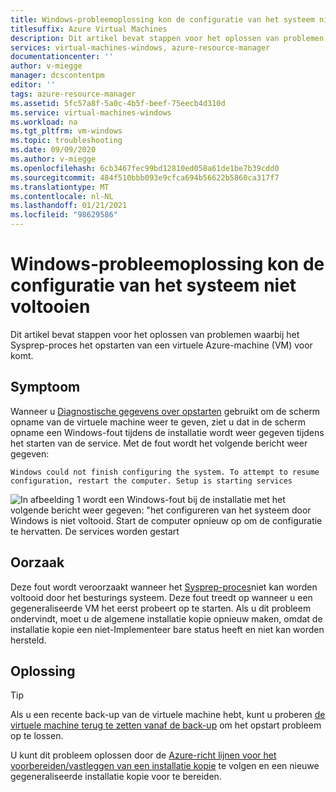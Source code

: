 ```yaml
---
title: Windows-probleemoplossing kon de configuratie van het systeem niet voltooien
titlesuffix: Azure Virtual Machines
description: Dit artikel bevat stappen voor het oplossen van problemen waarbij het Sysprep-proces het opstarten van een virtuele machine van Azure voor komt.
services: virtual-machines-windows, azure-resource-manager
documentationcenter: ''
author: v-miegge
manager: dcscontentpm
editor: ''
tags: azure-resource-manager
ms.assetid: 5fc57a8f-5a0c-4b5f-beef-75eecb4d310d
ms.service: virtual-machines-windows
ms.workload: na
ms.tgt_pltfrm: vm-windows
ms.topic: troubleshooting
ms.date: 09/09/2020
ms.author: v-miegge
ms.openlocfilehash: 6cb3467fec99bd12810ed058a61de1be7b39cdd0
ms.sourcegitcommit: 484f510bbb093e9cfca694b56622b5860ca317f7
ms.translationtype: MT
ms.contentlocale: nl-NL
ms.lasthandoff: 01/21/2021
ms.locfileid: "98629586"
---
```

# <a name="troubleshoot-windows-could-not-finish-configuring-the-system"></a>Windows-probleemoplossing kon de configuratie van het systeem niet voltooien

Dit artikel bevat stappen voor het oplossen van problemen waarbij het Sysprep-proces het opstarten van een virtuele Azure-machine (VM) voor komt.

## <a name="symptom"></a>Symptoom

Wanneer u [Diagnostische gegevens over opstarten](./boot-diagnostics.md) gebruikt om de scherm opname van de virtuele machine weer te geven, ziet u dat in de scherm opname een Windows-fout tijdens de installatie wordt weer gegeven tijdens het starten van de service. Met de fout wordt het volgende bericht weer gegeven:

`Windows could not finish configuring the system. To attempt to resume configuration, restart the computer. Setup is starting services`

  ![In afbeelding 1 wordt een Windows-fout bij de installatie met het volgende bericht weer gegeven: "het configureren van het systeem door Windows is niet voltooid. Start de computer opnieuw op om de configuratie te hervatten. De services worden gestart](./media/windows-could-not-configure-system/1-windows-error-configure.png)

## <a name="cause"></a>Oorzaak

Deze fout wordt veroorzaakt wanneer het [Sysprep-proces](/windows-hardware/manufacture/desktop/sysprep-process-overview)niet kan worden voltooid door het besturings systeem. Deze fout treedt op wanneer u een gegeneraliseerde VM het eerst probeert op te starten. Als u dit probleem ondervindt, moet u de algemene installatie kopie opnieuw maken, omdat de installatie kopie een niet-Implementeer bare status heeft en niet kan worden hersteld.

## <a name="solution"></a>Oplossing

> [!TIP]
> Als u een recente back-up van de virtuele machine hebt, kunt u proberen [de virtuele machine terug te zetten vanaf de back-up](../../backup/backup-azure-arm-restore-vms.md) om het opstart probleem op te lossen.

U kunt dit probleem oplossen door de [Azure-richt lijnen voor het voorbereiden/vastleggen van een installatie kopie](../windows/upload-generalized-managed.md) te volgen en een nieuwe gegeneraliseerde installatie kopie voor te bereiden.